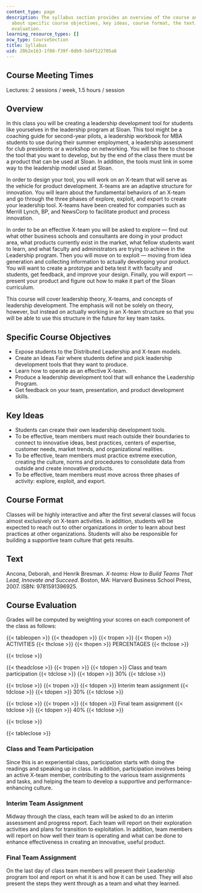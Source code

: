 ```yaml
---
content_type: page
description: The syllabus section provides an overview of the course and information
  about specific course objectives, key ideas, course format, the text, and course
  evaluation.
learning_resource_types: []
ocw_type: CourseSection
title: Syllabus
uid: 20b2e163-1f80-f39f-0db9-5d4f522705a8
---
```


Course Meeting Times
--------------------

Lectures: 2 sessions / week, 1.5 hours / session

Overview
--------

In this class you will be creating a leadership development tool for students like yourselves in the leadership program at Sloan. This tool might be a coaching guide for second-year pilots, a leadership workbook for MBA students to use during their summer employment, a leadership assessment for club presidents or a workshop on networking. You will be free to choose the tool that you want to develop, but by the end of the class there must be a product that can be used at Sloan. In addition, the tools must link in some way to the leadership model used at Sloan.

In order to design your tool, you will work on an X-team that will serve as the vehicle for product development. X-teams are an adaptive structure for innovation. You will learn about the fundamental behaviors of an X-team and go through the three phases of explore, exploit, and export to create your leadership tool. X-teams have been created for companies such as Merrill Lynch, BP, and NewsCorp to facilitate product and process innovation.

In order to be an effective X-team you will be asked to explore — find out what other business schools and consultants are doing in your product area, what products currently exist in the market, what fellow students want to learn, and what faculty and administrators are trying to achieve in the Leadership program. Then you will move on to exploit — moving from idea generation and collecting information to actually developing your product. You will want to create a prototype and beta test it with faculty and students, get feedback, and improve your design. Finally, you will export — present your product and figure out how to make it part of the Sloan curriculum.

This course will cover leadership theory, X-teams, and concepts of leadership development. The emphasis will not be solely on theory, however, but instead on actually working in an X-team structure so that you will be able to use this structure in the future for key team tasks.

Specific Course Objectives
--------------------------

*   Expose students to the Distributed Leadership and X-team models.
*   Create an Ideas Fair where students define and pick leadership development tools that they want to produce.
*   Learn how to operate as an effective X-team.
*   Produce a leadership development tool that will enhance the Leadership Program.
*   Get feedback on your team, presentation, and product development skills.

Key Ideas
---------

*   Students can create their own leadership development tools.
*   To be effective, team members must reach outside their boundaries to connect to innovative ideas, best practices, centers of expertise, customer needs, market trends, and organizational realities.
*   To be effective, team members must practice extreme execution, creating the culture, norms and procedures to consolidate data from outside and create innovative products.
*   To be effective, team members must move across three phases of activity: explore, exploit, and export.

Course Format
-------------

Classes will be highly interactive and after the first several classes will focus almost exclusively on X-team activities. In addition, students will be expected to reach out to other organizations in order to learn about best practices at other organizations. Students will also be responsible for building a supportive team culture that gets results.

Text
----

Ancona, Deborah, and Henrik Bresman. _X-teams: How to Build Teams That Lead, Innovate and Succeed_. Boston, MA: Harvard Business School Press, 2007. ISBN: 9781591396925.

Course Evaluation
-----------------

Grades will be computed by weighting your scores on each component of the class as follows:

{{< tableopen >}}
{{< theadopen >}}
{{< tropen >}}
{{< thopen >}}
ACTIVITIES
{{< thclose >}}
{{< thopen >}}
PERCENTAGES
{{< thclose >}}

{{< trclose >}}

{{< theadclose >}}
{{< tropen >}}
{{< tdopen >}}
Class and team participation
{{< tdclose >}}
{{< tdopen >}}
30%
{{< tdclose >}}

{{< trclose >}}
{{< tropen >}}
{{< tdopen >}}
Interim team assignment
{{< tdclose >}}
{{< tdopen >}}
30%
{{< tdclose >}}

{{< trclose >}}
{{< tropen >}}
{{< tdopen >}}
Final team assignment
{{< tdclose >}}
{{< tdopen >}}
40%
{{< tdclose >}}

{{< trclose >}}

{{< tableclose >}}

### Class and Team Participation

Since this is an experiential class, participation starts with doing the readings and speaking up in class. In addition, participation involves being an active X-team member, contributing to the various team assignments and tasks, and helping the team to develop a supportive and performance-enhancing culture.

### Interim Team Assignment

Midway through the class, each team will be asked to do an interim assessment and progress report. Each team will report on their exploration activities and plans for transition to exploitation. In addition, team members will report on how well their team is operating and what can be done to enhance effectiveness in creating an innovative, useful product.

### Final Team Assignment

On the last day of class team members will present their Leadership program tool and report on what it is and how it can be used. They will also present the steps they went through as a team and what they learned.